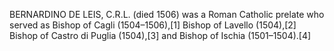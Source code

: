 BERNARDINO DE LEIS, C.R.L. (died 1506) was a Roman Catholic prelate who served as Bishop of Cagli (1504–1506),[1] Bishop of Lavello (1504),[2] Bishop of Castro di Puglia (1504),[3] and Bishop of Ischia (1501–1504).[4]
